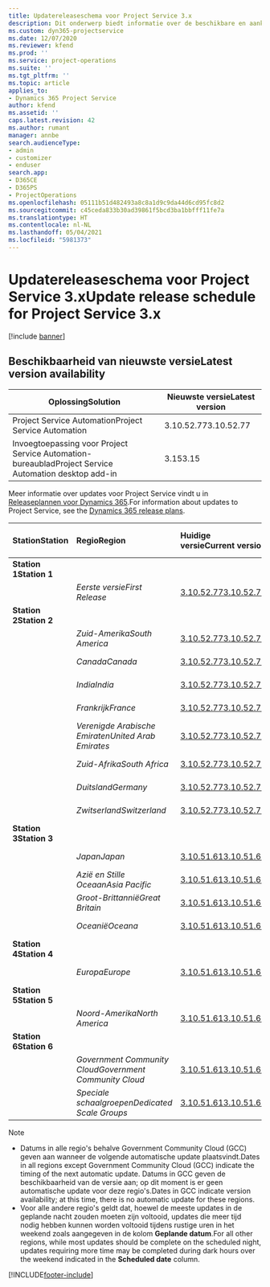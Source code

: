 ```yaml
---
title: Updatereleaseschema voor Project Service 3.x
description: Dit onderwerp biedt informatie over de beschikbare en aankomende releases van Dynamics 365 Project Service Automation.
ms.custom: dyn365-projectservice
ms.date: 12/07/2020
ms.reviewer: kfend
ms.prod: ''
ms.service: project-operations
ms.suite: ''
ms.tgt_pltfrm: ''
ms.topic: article
applies_to:
- Dynamics 365 Project Service
author: kfend
ms.assetid: ''
caps.latest.revision: 42
ms.author: rumant
manager: annbe
search.audienceType:
- admin
- customizer
- enduser
search.app:
- D365CE
- D365PS
- ProjectOperations
ms.openlocfilehash: 05111b51d482493a8c8a1d9c9da44d6cd95fc8d2
ms.sourcegitcommit: c45ceda833b30ad39861f5bcd3ba1bbfff11fe7a
ms.translationtype: HT
ms.contentlocale: nl-NL
ms.lasthandoff: 05/04/2021
ms.locfileid: "5981373"
---
```

# <a name="update-release-schedule-for-project-service-3x"></a><span data-ttu-id="d3de5-103">Updatereleaseschema voor Project Service 3.x</span><span class="sxs-lookup"><span data-stu-id="d3de5-103">Update release schedule for Project Service 3.x</span></span>

[!include [banner](../includes/psa-now-project-operations.md)]

## <a name="latest-version-availability"></a><span data-ttu-id="d3de5-104">Beschikbaarheid van nieuwste versie</span><span class="sxs-lookup"><span data-stu-id="d3de5-104">Latest version availability</span></span>

| <span data-ttu-id="d3de5-105">Oplossing</span><span class="sxs-lookup"><span data-stu-id="d3de5-105">Solution</span></span>  | <span data-ttu-id="d3de5-106">Nieuwste versie</span><span class="sxs-lookup"><span data-stu-id="d3de5-106">Latest version</span></span> |
|-------|----|
| <span data-ttu-id="d3de5-107">Project Service Automation</span><span class="sxs-lookup"><span data-stu-id="d3de5-107">Project Service Automation</span></span>    | <span data-ttu-id="d3de5-108">3.10.52.77</span><span class="sxs-lookup"><span data-stu-id="d3de5-108">3.10.52.77</span></span> |
| <span data-ttu-id="d3de5-109">Invoegtoepassing voor Project Service Automation-bureaublad</span><span class="sxs-lookup"><span data-stu-id="d3de5-109">Project Service Automation desktop add-in</span></span>                | <span data-ttu-id="d3de5-110">3.15</span><span class="sxs-lookup"><span data-stu-id="d3de5-110">3.15</span></span>          |

<span data-ttu-id="d3de5-111">Meer informatie over updates voor Project Service vindt u in [Releaseplannen voor Dynamics 365](/dynamics365/release-plans/).</span><span class="sxs-lookup"><span data-stu-id="d3de5-111">For information about updates to Project Service, see the [Dynamics 365 release plans](/dynamics365/release-plans/).</span></span> 

| <span data-ttu-id="d3de5-112">Station</span><span class="sxs-lookup"><span data-stu-id="d3de5-112">Station</span></span>  | <span data-ttu-id="d3de5-113">Regio</span><span class="sxs-lookup"><span data-stu-id="d3de5-113">Region</span></span> | <span data-ttu-id="d3de5-114">Huidige versie</span><span class="sxs-lookup"><span data-stu-id="d3de5-114">Current version</span></span> | <span data-ttu-id="d3de5-115">Volgende versie</span><span class="sxs-lookup"><span data-stu-id="d3de5-115">Next version</span></span> |  <span data-ttu-id="d3de5-116">Geplande datum</span><span class="sxs-lookup"><span data-stu-id="d3de5-116">Scheduled date</span></span>
| :---   | :---   | :---   | :---   |:---   |         
|<span data-ttu-id="d3de5-117"><strong>Station 1</strong></span><span class="sxs-lookup"><span data-stu-id="d3de5-117"><strong>Station 1</strong></span></span> | |  |  | |
| | <span data-ttu-id="d3de5-118"><i>Eerste versie</i></span><span class="sxs-lookup"><span data-stu-id="d3de5-118"><i>First Release</i></span></span> | [<span data-ttu-id="d3de5-119">3.10.52.77</span><span class="sxs-lookup"><span data-stu-id="d3de5-119">3.10.52.77</span></span>](whats-new-ur-31.md) | <span data-ttu-id="d3de5-120">N.t.b.</span><span class="sxs-lookup"><span data-stu-id="d3de5-120">TBD</span></span> | <span data-ttu-id="d3de5-121">28 mei 2021</span><span class="sxs-lookup"><span data-stu-id="d3de5-121">May 28, 2021</span></span>
|<span data-ttu-id="d3de5-122"><strong>Station 2</strong></span><span class="sxs-lookup"><span data-stu-id="d3de5-122"><strong>Station 2</strong></span></span> | |  |  | |
| | <span data-ttu-id="d3de5-123"><i>Zuid-Amerika</i></span><span class="sxs-lookup"><span data-stu-id="d3de5-123"><i>South America</i></span></span> | [<span data-ttu-id="d3de5-124">3.10.52.77</span><span class="sxs-lookup"><span data-stu-id="d3de5-124">3.10.52.77</span></span>](whats-new-ur-31.md) | <span data-ttu-id="d3de5-125">N.t.b.</span><span class="sxs-lookup"><span data-stu-id="d3de5-125">TBD</span></span> | <span data-ttu-id="d3de5-126">4 juni 2021</span><span class="sxs-lookup"><span data-stu-id="d3de5-126">June 4, 2021</span></span>
| | <span data-ttu-id="d3de5-127"><i>Canada</i></span><span class="sxs-lookup"><span data-stu-id="d3de5-127"><i>Canada</i></span></span> | [<span data-ttu-id="d3de5-128">3.10.52.77</span><span class="sxs-lookup"><span data-stu-id="d3de5-128">3.10.52.77</span></span>](whats-new-ur-31.md) | <span data-ttu-id="d3de5-129">N.t.b.</span><span class="sxs-lookup"><span data-stu-id="d3de5-129">TBD</span></span> | <span data-ttu-id="d3de5-130">4 juni 2021</span><span class="sxs-lookup"><span data-stu-id="d3de5-130">June 4, 2021</span></span>
| | <span data-ttu-id="d3de5-131"><i>India</i></span><span class="sxs-lookup"><span data-stu-id="d3de5-131"><i>India</i></span></span> | [<span data-ttu-id="d3de5-132">3.10.52.77</span><span class="sxs-lookup"><span data-stu-id="d3de5-132">3.10.52.77</span></span>](whats-new-ur-31.md) | <span data-ttu-id="d3de5-133">N.t.b.</span><span class="sxs-lookup"><span data-stu-id="d3de5-133">TBD</span></span> | <span data-ttu-id="d3de5-134">4 juni 2021</span><span class="sxs-lookup"><span data-stu-id="d3de5-134">June 4, 2021</span></span>
| | <span data-ttu-id="d3de5-135"><i>Frankrijk</i></span><span class="sxs-lookup"><span data-stu-id="d3de5-135"><i>France</i></span></span> | [<span data-ttu-id="d3de5-136">3.10.52.77</span><span class="sxs-lookup"><span data-stu-id="d3de5-136">3.10.52.77</span></span>](whats-new-ur-31.md) | <span data-ttu-id="d3de5-137">N.t.b.</span><span class="sxs-lookup"><span data-stu-id="d3de5-137">TBD</span></span> | <span data-ttu-id="d3de5-138">4 juni 2021</span><span class="sxs-lookup"><span data-stu-id="d3de5-138">June 4, 2021</span></span>
| | <span data-ttu-id="d3de5-139"><i>Verenigde Arabische Emiraten</i></span><span class="sxs-lookup"><span data-stu-id="d3de5-139"><i>United Arab Emirates</i></span></span> | [<span data-ttu-id="d3de5-140">3.10.52.77</span><span class="sxs-lookup"><span data-stu-id="d3de5-140">3.10.52.77</span></span>](whats-new-ur-31.md) | <span data-ttu-id="d3de5-141">N.t.b.</span><span class="sxs-lookup"><span data-stu-id="d3de5-141">TBD</span></span> | <span data-ttu-id="d3de5-142">4 juni 2021</span><span class="sxs-lookup"><span data-stu-id="d3de5-142">June 4, 2021</span></span>
| | <span data-ttu-id="d3de5-143"><i>Zuid-Afrika</i></span><span class="sxs-lookup"><span data-stu-id="d3de5-143"><i>South Africa</i></span></span> | [<span data-ttu-id="d3de5-144">3.10.52.77</span><span class="sxs-lookup"><span data-stu-id="d3de5-144">3.10.52.77</span></span>](whats-new-ur-31.md) | <span data-ttu-id="d3de5-145">N.t.b.</span><span class="sxs-lookup"><span data-stu-id="d3de5-145">TBD</span></span> | <span data-ttu-id="d3de5-146">4 juni 2021</span><span class="sxs-lookup"><span data-stu-id="d3de5-146">June 4, 2021</span></span>
| | <span data-ttu-id="d3de5-147"><i>Duitsland</i></span><span class="sxs-lookup"><span data-stu-id="d3de5-147"><i>Germany</i></span></span> | [<span data-ttu-id="d3de5-148">3.10.52.77</span><span class="sxs-lookup"><span data-stu-id="d3de5-148">3.10.52.77</span></span>](whats-new-ur-31.md) | <span data-ttu-id="d3de5-149">N.t.b.</span><span class="sxs-lookup"><span data-stu-id="d3de5-149">TBD</span></span> | <span data-ttu-id="d3de5-150">4 juni 2021</span><span class="sxs-lookup"><span data-stu-id="d3de5-150">June 4, 2021</span></span>
| | <span data-ttu-id="d3de5-151"><i>Zwitserland</i></span><span class="sxs-lookup"><span data-stu-id="d3de5-151"><i>Switzerland</i></span></span> | [<span data-ttu-id="d3de5-152">3.10.52.77</span><span class="sxs-lookup"><span data-stu-id="d3de5-152">3.10.52.77</span></span>](whats-new-ur-31.md) | <span data-ttu-id="d3de5-153">N.t.b.</span><span class="sxs-lookup"><span data-stu-id="d3de5-153">TBD</span></span> | <span data-ttu-id="d3de5-154">4 juni 2021</span><span class="sxs-lookup"><span data-stu-id="d3de5-154">June 4, 2021</span></span>
|<span data-ttu-id="d3de5-155"><strong>Station 3</strong></span><span class="sxs-lookup"><span data-stu-id="d3de5-155"><strong>Station 3</strong></span></span> | |  |  | |
| | <span data-ttu-id="d3de5-156"><i>Japan</i></span><span class="sxs-lookup"><span data-stu-id="d3de5-156"><i>Japan</i></span></span> | [<span data-ttu-id="d3de5-157">3.10.51.61</span><span class="sxs-lookup"><span data-stu-id="d3de5-157">3.10.51.61</span></span>](whats-new-ur-30.md) | [<span data-ttu-id="d3de5-158">3.10.52.77</span><span class="sxs-lookup"><span data-stu-id="d3de5-158">3.10.52.77</span></span>](whats-new-ur-31.md) | <span data-ttu-id="d3de5-159">07 mei 2021</span><span class="sxs-lookup"><span data-stu-id="d3de5-159">May 07, 2021</span></span>
| | <span data-ttu-id="d3de5-160"><i>Azië en Stille Oceaan</i></span><span class="sxs-lookup"><span data-stu-id="d3de5-160"><i>Asia Pacific</i></span></span> | [<span data-ttu-id="d3de5-161">3.10.51.61</span><span class="sxs-lookup"><span data-stu-id="d3de5-161">3.10.51.61</span></span>](whats-new-ur-30.md) | [<span data-ttu-id="d3de5-162">3.10.52.77</span><span class="sxs-lookup"><span data-stu-id="d3de5-162">3.10.52.77</span></span>](whats-new-ur-31.md) | <span data-ttu-id="d3de5-163">07 mei 2021</span><span class="sxs-lookup"><span data-stu-id="d3de5-163">May 07, 2021</span></span>
| | <span data-ttu-id="d3de5-164"><i>Groot-Brittannië</i></span><span class="sxs-lookup"><span data-stu-id="d3de5-164"><i>Great Britain</i></span></span> | [<span data-ttu-id="d3de5-165">3.10.51.61</span><span class="sxs-lookup"><span data-stu-id="d3de5-165">3.10.51.61</span></span>](whats-new-ur-30.md) | [<span data-ttu-id="d3de5-166">3.10.52.77</span><span class="sxs-lookup"><span data-stu-id="d3de5-166">3.10.52.77</span></span>](whats-new-ur-31.md) | <span data-ttu-id="d3de5-167">07 mei 2021</span><span class="sxs-lookup"><span data-stu-id="d3de5-167">May 07, 2021</span></span>
| | <span data-ttu-id="d3de5-168"><i>Oceanië</i></span><span class="sxs-lookup"><span data-stu-id="d3de5-168"><i>Oceana</i></span></span> | [<span data-ttu-id="d3de5-169">3.10.51.61</span><span class="sxs-lookup"><span data-stu-id="d3de5-169">3.10.51.61</span></span>](whats-new-ur-30.md) | [<span data-ttu-id="d3de5-170">3.10.52.77</span><span class="sxs-lookup"><span data-stu-id="d3de5-170">3.10.52.77</span></span>](whats-new-ur-31.md) | <span data-ttu-id="d3de5-171">07 mei 2021</span><span class="sxs-lookup"><span data-stu-id="d3de5-171">May 07, 2021</span></span>
|<span data-ttu-id="d3de5-172"><strong>Station 4</strong></span><span class="sxs-lookup"><span data-stu-id="d3de5-172"><strong>Station 4</strong></span></span> | |  |  | |
| | <span data-ttu-id="d3de5-173"><i>Europa</i></span><span class="sxs-lookup"><span data-stu-id="d3de5-173"><i>Europe</i></span></span> | [<span data-ttu-id="d3de5-174">3.10.51.61</span><span class="sxs-lookup"><span data-stu-id="d3de5-174">3.10.51.61</span></span>](whats-new-ur-30.md) | [<span data-ttu-id="d3de5-175">3.10.52.77</span><span class="sxs-lookup"><span data-stu-id="d3de5-175">3.10.52.77</span></span>](whats-new-ur-31.md) | <span data-ttu-id="d3de5-176">14 mei 2021</span><span class="sxs-lookup"><span data-stu-id="d3de5-176">May 14, 2021</span></span>
|<span data-ttu-id="d3de5-177"><strong>Station 5</strong></span><span class="sxs-lookup"><span data-stu-id="d3de5-177"><strong>Station 5</strong></span></span> | |  |  | |
| | <span data-ttu-id="d3de5-178"><i>Noord-Amerika</i></span><span class="sxs-lookup"><span data-stu-id="d3de5-178"><i>North America</i></span></span> | [<span data-ttu-id="d3de5-179">3.10.51.61</span><span class="sxs-lookup"><span data-stu-id="d3de5-179">3.10.51.61</span></span>](whats-new-ur-30.md) | [<span data-ttu-id="d3de5-180">3.10.52.77</span><span class="sxs-lookup"><span data-stu-id="d3de5-180">3.10.52.77</span></span>](whats-new-ur-31.md) | <span data-ttu-id="d3de5-181">21 mei 2021</span><span class="sxs-lookup"><span data-stu-id="d3de5-181">May 21, 2021</span></span>
|<span data-ttu-id="d3de5-182"><strong>Station 6</strong></span><span class="sxs-lookup"><span data-stu-id="d3de5-182"><strong>Station 6</strong></span></span> | |  |  | |
| | <span data-ttu-id="d3de5-183"><i>Government Community Cloud</i></span><span class="sxs-lookup"><span data-stu-id="d3de5-183"><i>Government Community Cloud</i></span></span> | [<span data-ttu-id="d3de5-184">3.10.51.61</span><span class="sxs-lookup"><span data-stu-id="d3de5-184">3.10.51.61</span></span>](whats-new-ur-30.md) | [<span data-ttu-id="d3de5-185">3.10.52.77</span><span class="sxs-lookup"><span data-stu-id="d3de5-185">3.10.52.77</span></span>](whats-new-ur-31.md) | <span data-ttu-id="d3de5-186">21 mei 2021</span><span class="sxs-lookup"><span data-stu-id="d3de5-186">May 21, 2021</span></span>
| | <span data-ttu-id="d3de5-187"><i>Speciale schaalgroepen</i></span><span class="sxs-lookup"><span data-stu-id="d3de5-187"><i>Dedicated Scale Groups</i></span></span> | [<span data-ttu-id="d3de5-188">3.10.51.61</span><span class="sxs-lookup"><span data-stu-id="d3de5-188">3.10.51.61</span></span>](whats-new-ur-30.md) | [<span data-ttu-id="d3de5-189">3.10.52.77</span><span class="sxs-lookup"><span data-stu-id="d3de5-189">3.10.52.77</span></span>](whats-new-ur-31.md) | <span data-ttu-id="d3de5-190">28 mei 2021</span><span class="sxs-lookup"><span data-stu-id="d3de5-190">May 28, 2021</span></span>

>[!Note]
> - <span data-ttu-id="d3de5-191">Datums in alle regio's behalve Government Community Cloud (GCC) geven aan wanneer de volgende automatische update plaatsvindt.</span><span class="sxs-lookup"><span data-stu-id="d3de5-191">Dates in all regions except Government Community Cloud (GCC) indicate the timing of the next automatic update.</span></span> <span data-ttu-id="d3de5-192">Datums in GCC geven de beschikbaarheid van de versie aan; op dit moment is er geen automatische update voor deze regio's.</span><span class="sxs-lookup"><span data-stu-id="d3de5-192">Dates in GCC indicate version availability; at this time, there is no automatic update for these regions.</span></span>
> - <span data-ttu-id="d3de5-193">Voor alle andere regio's geldt dat, hoewel de meeste updates in de geplande nacht zouden moeten zijn voltooid, updates die meer tijd nodig hebben kunnen worden voltooid tijdens rustige uren in het weekend zoals aangegeven in de kolom **Geplande datum**.</span><span class="sxs-lookup"><span data-stu-id="d3de5-193">For all other regions, while most updates should be complete on the scheduled night, updates requiring more time may be completed during dark hours over the weekend indicated in the **Scheduled date** column.</span></span>


[!INCLUDE[footer-include](../includes/footer-banner.md)]
